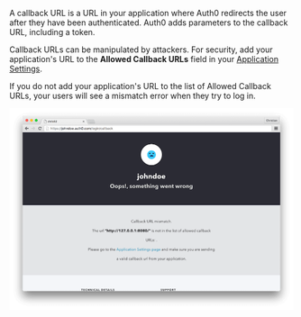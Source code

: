 <!-- markdownlint-disable MD041 -->

A callback URL is a URL in your application where Auth0 redirects the user after they have been authenticated. Auth0 adds parameters to the callback URL, including a token. 

Callback URLs can be manipulated by attackers. For security, add your application's URL to the **Allowed Callback URLs** field in your <a href="${manage_url}/#/applications/${account.clientId}/settings" target="_blank" rel="noreferrer">Application Settings</a>. 

If you do not add your application's URL to the list of Allowed Callback URLs, your users will see a mismatch error when they try to log in.

![Callback error](/media/articles/angularjs/callback_error.png)